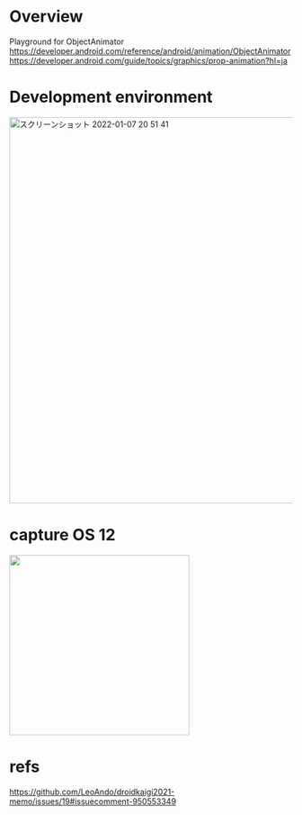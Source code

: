# Overview

Playground for ObjectAnimator<br>
https://developer.android.com/reference/android/animation/ObjectAnimator<br>
https://developer.android.com/guide/topics/graphics/prop-animation?hl=ja<br>



# Development environment

<img width="686" alt="スクリーンショット 2022-01-07 20 51 41" src="https://user-images.githubusercontent.com/16476224/148540278-de50d0db-8bd9-4d04-a8d2-f2171d588f26.png">

# capture OS 12

<img src="https://github.com/LeoAndo/android-object-animator-playgrounds/blob/main/pixcel5_os12_capture.gif" width="320"/>

# refs
https://github.com/LeoAndo/droidkaigi2021-memo/issues/19#issuecomment-950553349<br>
